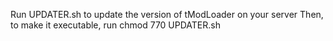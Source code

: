 Run UPDATER.sh to update the version of tModLoader on your server
Then, to make it executable, run chmod 770 UPDATER.sh
